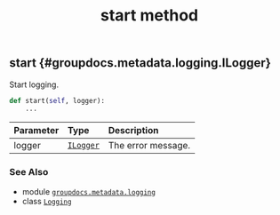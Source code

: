 ﻿---
title: start method
second_title: GroupDocs.Metadata for Python via .NET API References
description: 
type: docs
url: /python-net/groupdocs.metadata.logging/logging/start/
is_root: false
weight: 20
---

## start {#groupdocs.metadata.logging.ILogger}

Start logging.



```python
def start(self, logger):
    ...
```


| Parameter | Type | Description |
| :- | :- | :- |
| logger | [`ILogger`](/metadata/python-net/groupdocs.metadata.logging/ilogger) | The error message. |



### See Also
* module [`groupdocs.metadata.logging`](../../)
* class [`Logging`](/metadata/python-net/groupdocs.metadata.logging/logging)
